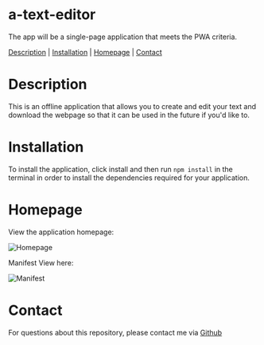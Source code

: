 # a-text-editor
The app will be a single-page application that meets the PWA criteria.

[Description](#description) | [Installation](#installation) | [Homepage](#homepage) | [Contact](#contact)

# Description

This is an offline application that allows you to create and edit your text and download the webpage so that it 
can be used in the future if you'd like to.

# Installation

To install the application, click install and then run `npm install` in the terminal in order to install the dependencies
required for your application.

# Homepage 

View the application homepage:

![Homepage](/Users/krich24/Desktop/bootcamp/Challenges/a-text-editor/images/home-page.png)

Manifest View here: 

![Manifest](/Users/krich24/Desktop/bootcamp/Challenges/a-text-editor/images/jate-manifest-json.png)

# Contact

For questions about this repository, please contact me via [Github](https://github.com/MsKryssy/a-text-editor)